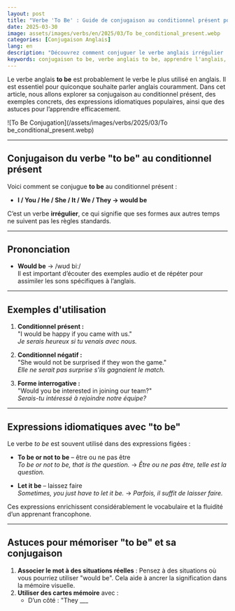 ```yaml
---
layout: post
title: "Verbe 'To Be' : Guide de conjugaison au conditionnel présent pour les débutants"
date: 2025-03-30
image: assets/images/verbs/en/2025/03/To be_conditional_present.webp
categories: [Conjugaison Anglais]
lang: en
description: "Découvrez comment conjuguer le verbe anglais irrégulier 'to be' au conditionnel présent. Ce guide complet en français est idéal pour les débutants qui souhaitent apprendre à utiliser 'to be' correctement avec des exemples, des expressions idiomatiques et des astuces pratiques."
keywords: conjugaison to be, verbe anglais to be, apprendre l'anglais, conjugaison anglaise pour débutants, expressions avec to be, grammaire anglaise, verbe irrégulier to be, conjuguer to be en anglais, to be conditional present
---
```


Le verbe anglais **to be** est probablement le verbe le plus utilisé en anglais. Il est essentiel pour quiconque souhaite parler anglais couramment. Dans cet article, nous allons explorer sa conjugaison au conditionnel présent, des exemples concrets, des expressions idiomatiques populaires, ainsi que des astuces pour l’apprendre efficacement.

![To Be Conjugation](/assets/images/verbs/2025/03/To be_conditional_present.webp)

---

## Conjugaison du verbe "to be" au conditionnel présent

Voici comment se conjugue **to be** au conditionnel présent :

- **I / You / He / She / It / We / They → would be**

C’est un verbe **irrégulier**, ce qui signifie que ses formes aux autres temps ne suivent pas les règles standards.

---

## Prononciation

- **Would be** → /wʊd biː/  
Il est important d’écouter des exemples audio et de répéter pour assimiler les sons spécifiques à l’anglais.

---

## Exemples d'utilisation

1. **Conditionnel présent :**  
   "I would be happy if you came with us."  
   _Je serais heureux si tu venais avec nous._

2. **Conditionnel négatif :**  
   "She would not be surprised if they won the game."  
   _Elle ne serait pas surprise s'ils gagnaient le match._

3. **Forme interrogative :**  
   "Would you be interested in joining our team?"  
   _Serais-tu intéressé à rejoindre notre équipe?_

---

## Expressions idiomatiques avec "to be"

Le verbe *to be* est souvent utilisé dans des expressions figées :

- **To be or not to be** – être ou ne pas être  
  _To be or not to be, that is the question._ → _Être ou ne pas être, telle est la question._

- **Let it be** – laissez faire  
  _Sometimes, you just have to let it be._ → _Parfois, il suffit de laisser faire._

Ces expressions enrichissent considérablement le vocabulaire et la fluidité d’un apprenant francophone.

---

## Astuces pour mémoriser "to be" et sa conjugaison

1. **Associer le mot à des situations réelles** : Pensez à des situations où vous pourriez utiliser "would be". Cela aide à ancrer la signification dans la mémoire visuelle.
2. **Utiliser des cartes mémoire** avec :  
   - D’un côté : "They ___